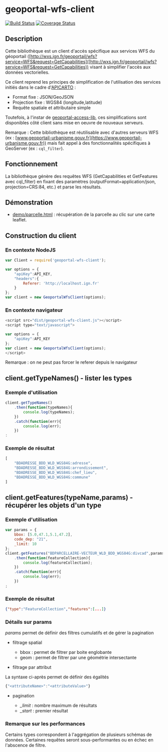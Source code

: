 # geoportal-wfs-client

[![Build Status](https://travis-ci.org/IGNF/geoportal-wfs-client.svg)](https://travis-ci.org/IGNF/geoportal-wfs-client)
[![Coverage Status](https://coveralls.io/repos/github/IGNF/geoportal-wfs-client/badge.svg?branch=master)](https://coveralls.io/github/IGNF/geoportal-wfs-client?branch=master)

## Description

Cette bibliothèque est un client d'accès spécifique aux services WFS du géoportail ([http://wxs.ign.fr/geoportail/wfs?service=WFS&request=GetCapabilities]([http://wxs.ign.fr/geoportail/wfs?service=WFS&request=GetCapabilities)) visant à simplifier l'accès aux données vectorielles. 

Ce client reprend les principes de simplification de l'utilisation des services initiés dans le cadre d'[APICARTO](https://apicarto.ign.fr) :

* Format fixe : JSON/GeoJSON
* Projection fixe : WGS84 (longitude,latitude)
* Requête spatiale et attributaire simple

Toutefois, à l'instar de [geoportal-access-lib](https://github.com/IGNF/geoportal-access-lib), ces simplifications sont disponibles côté client sans mise en oeuvre de nouveaux serveurs.

Remarque : Cette bibliothèque est réutilisable avec d'autres serveurs WFS (ex : [www.geoportail-urbanisme.gouv.fr](https://www.geoportail-urbanisme.gouv.fr)) mais fait appel à des fonctionnalités spécifiques à GeoServer (ex : `cql_filter`).

## Fonctionnement

La bibliothèque génère des requêtes WFS (GetCapabilities et GetFeatures avec cql_filter) en fixant des paramètres (outputFormat=application/json, projection=CRS:84, etc.) et parse les résultats.

## Démonstration

* [demo/parcelle.html](demo/parcelle.html) : récupération de la parcelle au clic sur une carte leaflet.

## Construction du client

### En contexte NodeJS


```js
var Client = require('geoportal-wfs-client');

var options = {
    "apiKey":API_KEY,
    "headers":{
        Referer: 'http://localhost.ign.fr'
    }
};
var client = new GeoportalWfsClient(options);
```

### En contexte navigateur

```js
<script src="dist/geoportal-wfs-client.js"></script>
<script type="text/javascript">

var options = {
    "apiKey":API_KEY
};
var client = new GeoportalWfsClient(options);
</script>
```

Remarque : on ne peut pas forcer le referer depuis le navigateur

## client.getTypeNames() - lister les types

### Exemple d'utilisation

```js
client.getTypeNames()
    .then(function(typeNames){
        console.log(typeNames);
    })
    .catch(function(err){
        console.log(err);
    })
:
```

### Exemple de résultat

```js
[
    "BDADRESSE_BDD_WLD_WGS84G:adresse",
    "BDADRESSE_BDD_WLD_WGS84G:arrondissement",
    "BDADRESSE_BDD_WLD_WGS84G:chef_lieu",
    "BDADRESSE_BDD_WLD_WGS84G:commune"
]
```

## client.getFeatures(typeName,params) - récupérer les objets d'un type

### Exemple d'utilisation

```js
var params = {
    bbox: [5.0,47.1,5.1,47.2],
    code_dep: "21",
    _limit: 10
};
client.getFeatures("BDPARCELLAIRE-VECTEUR_WLD_BDD_WGS84G:divcad",params)
    .then(function(featureCollection){
        console.log(featureCollection);
    })
    .catch(function(err){
        console.log(err);
    })
;
```

### Exemple de résultat

```json
{"type":"FeatureCollection","features":[...]}
```

### Détails sur params

*params* permet de définir des filtres cumulatifs et de gérer la pagination

* filtrage spatial
    * bbox : permet de filtrer par boite englobante
    * geom : permet de filtrer par une géométrie intersectante

* filtrage par attribut

La syntaxe ci-après permet de définir des égalités

```js
{"<attributeName>":"<attributeValue>"}
```

* pagination

    * *_limit* : nombre maximum de résultats
    * *_start* : premier résultat


### Remarque sur les performances

Certains types correspondent à l'aggrégation de plusieurs schémas de données. Certaines requêtes seront sous-performantes ou en échec en l'abscence de filtre.

